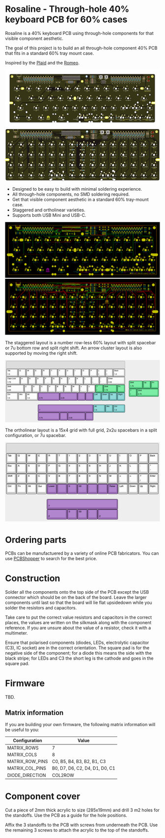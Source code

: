 # Rosaline - Through-hole 40% keyboard PCB for 60% cases

Rosaline is a 40% keyboard PCB using through-hole components for that visible component aesthetic.

The goal of this project is to build an all through-hole component 40% PCB that fits in a standard 60% tray mount case.

Inspired by the [Plaid](https://github.com/hsgw/plaid) and the [Romeo](https://github.com/coseyfannitutti/romeo).

![PCB staggered render](images/pcb-staggered-render.jpg)
![PCB ortholinear render](images/pcb-ortho-render.jpg)

* Designed to be easy to build with minimal soldering experience.
* All through-hole components, no SMD soldering required.
* Get that visible component aesthetic in a standard 60% tray-mount case.
* Staggered and ortholinear varieties.
* Supports both USB Mini and USB-C.

![PCB staggered design](images/pcb-staggered-design.png)
![PCB ortholinear design](images/pcb-ortho-design.png)

The staggered layout is a number row-less 60% layout with split spacebar or 7u bottom row and split right shift. An arrow cluster layout is also supported by moving the right shift.

![Supported staggered layouts](images/layouts-staggered.png)

The ortholinear layout is a 15x4 grid with full grid, 2x2u spacebars in a split configuration, or 7u spacebar.

![Supported ortholinear layouts](images/layouts-ortho.png)

# Ordering parts

PCBs can be manufactuered by a variety of online PCB fabricators. You can use [PCBShopper](https://pcbshopper.com/) to search for the best price.

# Construction

Solder all the components onto the top side of the PCB except the USB connector which should be on the back of the board. Leave the larger components until last so that the board will lie flat upsidedown while you solder the resistors and capacitors.

Take care to put the correct value resistors and capacitors in the correct places, the values are written on the silkmask along with the component reference. If you are unsure about the value of a resistor, check it with a multimeter.

Ensure that polarised components (diodes, LEDs, electrolytic capacitor (C3), IC socket) are in the correct orientation. The square pad is for the negative side of the component; for a diode this means the side with the black stripe; for LEDs and C3 the short leg is the cathode and goes in the square pad.

# Firmware

TBD.

## Matrix information

If you are building your own firmware, the following matrix information will be useful to you:

| Configuration   | Value                                  |
|-----------------|----------------------------------------|
| MATRIX_ROWS     | 7                                      |
| MATRIX_COLS     | 8                                      |
| MATRIX_ROW_PINS | C0, B5, B4, B3, B2, B1, C3             |
| MATRIX_COL_PINS | B0, D7, D6, C2, D4, D1, D0, C1         |
| DIODE_DIRECTION | COL2ROW                                |

# Component cover

Cut a piece of 2mm thick acrylic to size (285x19mm) and drill 3 m2 holes for the standoffs. Use the PCB as a guide for the hole positions.

Affix the 3 standoffs to the PCB with screws from underneath the PCB. Use the remaining 3 screws to attach the acrylic to the top of the standoffs.

